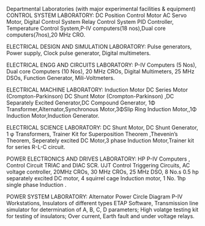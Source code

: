 Departmental Laboratories (with major experimental facilities & equipment)
CONTROL SYSTEM LABORATORY:
DC Position Control Motor AC Servo Motor, Digital Control System Relay Control System PID Controller, Temperature Control System,P-IV computers(18 nos),Dual core computers(7nos),20 MHz CRO.

ELECTRICAL DESIGN AND SIMULATION LABORATORY:
Pulse generators, Power supply, Clock pulse generator, Digital multimeters.

ELECTRICAL ENGG AND CIRCUITS LABORATORY:
P-IV Computers (5 Nos), Dual core Computers (10 Nos), 20 MHz CROs, Digital Multimeters, 25 MHz DSOs, Function Generator, Mili-Voltmeters.

ELECTRICAL MACHINE LABORATORY:
Induction Motor DC Series Motor (Crompton-Parkinson) DC Shunt Motor (Crompton-Parkinson) ,DC Separately Excited Generator,DC Compound Generator, 1Φ Transformer,Alternator,Synchronous Motor,3ΦSlip Ring Induction Motor,,1Φ Induction Motor,Induction Generator.

ELECTRICAL SCIENCE LABORATORY:
DC Shunt Motor, DC Shunt Generator, 1 φ Transformers, Trainer Kit for Superposition Theorem ,Thevenin’s Theorem, Seperately excited DC Motor,3 phase Induction Motor,Trainer kit for series R-L-C circuit.

POWER ELECTRONICS AND DRIVES LABORATORY:
HP P-IV Computers , Control Circuit TRIAC and DIAC SCR. UJT Control Triggering Circuits, AC voltage controller, 20MHz CROs, 30 MHz CROs, 25 MHz DSO, 8 No.s 0.5 hp separately excited DC motor, 4 squirrel cage Induction motor, 1 No. 1hp single phase Induction .

POWER SYSTEM LABORATORY:
Alternator Power Circle Diagram P-IV Workstations, Insulators of different types ETAP Software, Transmission line simulator for determination of A, B, C, D parameters; High volatge testing kit for testing of insulators; Over current, Earth fault and under voltage relays.